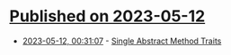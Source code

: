# [Published on 2023-05-12](index.md)

* [2023-05-12, 00:31:07](https://lobste.rs/s/xuaoaz/single_abstract_method_traits) - [Single Abstract Method Traits](https://mcyoung.xyz/2023/05/11/sam-closures/)
